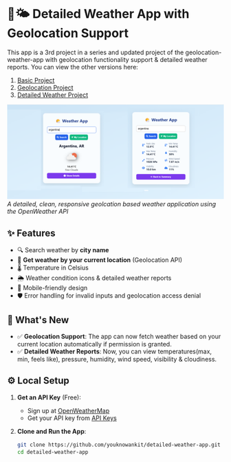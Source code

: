 # 📍🌤️ Detailed Weather App with Geolocation Support

This app is a 3rd project in a series and updated project of the geolocation-weather-app with geolocation functionality support & detailed weather reports. You can view the other versions here: 
1. [Basic Project](https://github.com/youknowankit/weather-app)
1. [Geolocation Project](https://github.com/youknowankit/geolocation-weather-app)
3. [Detailed Weather Project](https://github.com/youknowankit/detailed-weather-app)

![Weather App Screenshot](./screenshot.png)  
*A detailed, clean, responsive geolcation based weather application using the OpenWeather API*

## ✨ Features
- 🔍 Search weather by **city name**
- 📍 **Get weather by your current location** (Geolocation API)
- 🌡️ Temperature in Celsius
- 🌦️ Weather condition icons & detailed weather reports
- 📱 Mobile-friendly design
- 🛡️ Error handling for invalid inputs and geolocation access denial

## 🚀 What's New
- ✅ **Geolocation Support**: The app can now fetch weather based on your current location automatically if permission is granted.
- ✅ **Detailed Weather Reports**: Now, you can view temperatures(max, min, feels like), pressure, humidity, wind speed, visibility & cloudiness.

## ⚙️ Local Setup

1. **Get an API Key** (Free):
   - Sign up at [OpenWeatherMap](https://openweathermap.org/)
   - Get your API key from [API Keys](https://home.openweathermap.org/api_keys)

2. **Clone and Run the App**:
   ```bash
   git clone https://github.com/youknowankit/detailed-weather-app.git
   cd detailed-weather-app
